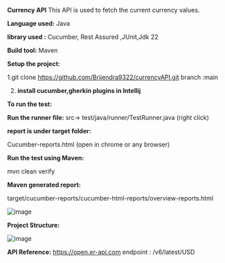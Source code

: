 **Currency API**
This API is used to fetch the current currency values.

**Language used:** Java

**library used :** Cucumber, Rest Assured ,JUnit,Jdk 22

**Build tool:** Maven

**Setup the project:**

1.git clone https://github.com/Brijendra9322/currencyAPI.git
branch :main

2. **install cucumber,gherkin plugins in Intellij**
   
**To run the test:**

**Run the runner file:**
src-> test/java/runner/TestRunner.java (right click)

**report is under target folder:**

Cucumber-reports.html (open in chrome or any browser)

**Run the test using Maven:**

mvn clean verify

**Maven generated report:**

target/cucumber-reports/cucumber-html-reports/overview-reports.html

![image](https://github.com/Brijendra9322/currencyAPI/assets/13295851/69d21c5f-6d68-4b47-a5fc-e4c5c290368d)


**Project Structure:**

![image](https://github.com/Brijendra9322/currencyAPI/assets/13295851/851c3fdb-7e64-4a34-b111-819489246da4)


**API Reference:**
https://open.er-api.com
endpoint : /v6/latest/USD
